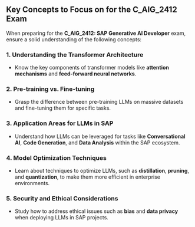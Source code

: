 ## Key Concepts to Focus on for the C_AIG_2412 Exam

When preparing for the **C_AIG_2412: SAP Generative AI Developer** exam, ensure a solid understanding of the following concepts:

### 1. **Understanding the Transformer Architecture**
   - Know the key components of transformer models like **attention mechanisms** and **feed-forward neural networks**.

### 2. **Pre-training vs. Fine-tuning**
   - Grasp the difference between pre-training LLMs on massive datasets and fine-tuning them for specific tasks.

### 3. **Application Areas for LLMs in SAP**
   - Understand how LLMs can be leveraged for tasks like **Conversational AI**, **Code Generation**, and **Data Analysis** within the SAP ecosystem.

### 4. **Model Optimization Techniques**
   - Learn about techniques to optimize LLMs, such as **distillation**, **pruning**, and **quantization**, to make them more efficient in enterprise environments.

### 5. **Security and Ethical Considerations**
   - Study how to address ethical issues such as **bias** and **data privacy** when deploying LLMs in SAP projects.
